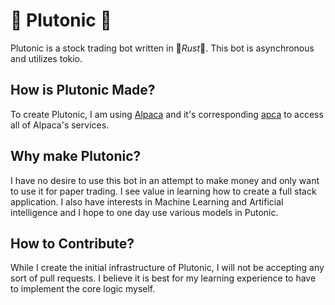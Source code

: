 # 🌌 Plutonic 🌌

Plutonic is a stock trading bot written in 🦀*Rust*🦀. This bot is asynchronous and utilizes tokio.

## How is Plutonic Made?

To create Plutonic, I am using [Alpaca](https://alpaca.markets/) and it's corresponding [apca](https://crates.io/crates/apca) to access all of Alpaca's services.

## Why make Plutonic?

I have no desire to use this bot in an attempt to make money and only want to use it for paper trading. I see value in learning how to create a full stack application. I also have interests in Machine Learning and Artificial intelligence and I hope to one day use various models in Putonic.

## How to Contribute?

While I create the initial infrastructure of Plutonic, I will not be accepting any sort of pull requests. I believe it is best for my learning experience to have to implement the core logic myself.
